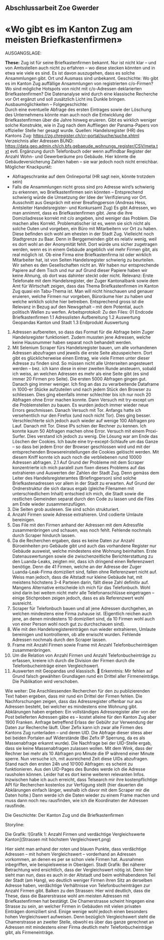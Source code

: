 ## Abschlussarbeit Zoe Gwerder
# «Wo gibt es im Kanton Zug am meisten Briefkastenfirmen»

AUSGANGSLAGE:

**These:** 
Zug ist für seine Briefkastenfirmen bekannt. Nur ist nicht klar – und von Amtsstellen auch nicht zu erfahren – wo diese stecken könnten und in etwa wie viele es sind. Es ist davon auszugehen, dass es solche Ansammlungen gibt. Ort und Ausmass sind unbekannt. 
Geschichte:
Wo gibt es im Kanton Zug auffällige Ansammlungen von registrierten c/o-Firmen? Wo sind mögliche Hotspots von nicht mit c/o-Adressen deklarierten Briefkastenfirmen? Die Datenanalyse wird durch eine klassische Recherche vor Ort ergänzt und soll zusätzlich Licht ins Dunkle bringen.  
Ausbaumöglichkeiten – Folgegeschichte:  
Durch eine eventuelle Abfrage des ersten Eintrages sowie der Löschung des Unternehmens könnte man auch noch die Entwicklung der Briefkastenfirmen über die Jahre hinweg eruieren. Gibt es wirklich weniger solche Konstrukte, wie in Zug nach dem Auffliegen der Panama-Papers von offizieller Stelle her gesagt wurde.
Quellen: 
Handelsregister (HR) des Kantons Zug: https://zg.chregister.ch/cr-portal/suche/suche.xhtml
Verzeichnis aller Adressen BUND:   https://data.geo.admin.ch/ch.bfs.gebaeude_wohnungs_register/CSV/meta.txt
evtl. Ergänzung durch Telefonbuch oder wenn auffindbar Register der Anzahl Wohn- und Gewerberäume pro Gebäude. Hier könnte die Gebäudeversicherung Zahlen haben – sie war jedoch noch nicht erreichbar. 
Möglicher Knackpunkt:
-	Abfrageschranke auf dem Onlineportal (HR sagt nein, könnte trotzdem sein) 
-	Falls die Ansammlungen nicht gross sind pro Adresse wird’s schwierig zu erkennen, wo Briefkastenfirmen sein könnten – Entsprechend schwierig würde die Umsetzung der Idee der Verifizierung vor Ort.  
Ausschnitt aus Gespräch mit einer Breafingperson (Andreas Hess, Amtsleiter Handelsregister- und Konkursamt Zug)
Es gibt Adressen, wo man annimmt, dass es Briefkastenfirmen gibt. Jene die ihre Domiziladresse korrekt mit c/o angeben, sind weniger das Problem. Die machen alles Korrekt. Problematischer ist es, wenn sie sich nicht als solche Outen und vorgeben, ein Büro mit Mitarbeitern vor Ort zu haben. 
Diese befinden sich wohl am ehesten in der Stadt Zug. Vielleicht noch Stadtgrenze zu Baar. Denn in Berggemeinden gibt es relativ wenig, weil es dort wohl an der Anonymität fehlt. Dort würde uns sicher zugetragen werden, wenn es in einem Gebäude angeblich viel mehr Firmen gibt, als real möglich ist.
Ob eine Firma eine Briefkastenfirma ist oder wirklich Mitarbeiter hat, ist von Seiten Handelsregister schwierig zu beurteilen. Wir sehen es den Gesellschaften nicht an. Wir haben nur entsprechende Papiere auf dem Tisch und nur auf Grund dieser Papiere haben wir keine Ahnung, ob dort was dahinter steckt oder nicht. 
Relevanz:
Erste Telefonate mit dem Handelsregister, der Zuger Kantonalbank sowie dem Amt für Wirtschaft zeigen, dass das Thema Briefkastenfirmen im Kanton Zug quasi ein Tabu-Thema ist. Man will nicht hinschauen und genauer eruieren, welche Firmen nur vorgeben, Büroräume hier zu haben und welche wirklich solche hier betreiben. Entsprechend gross ist die Relevanz in Bezug auf den Newsgehalt – mit dem Potential, auch politisch Wellen zu werfen. 
Arbeitsprotokoll:
Zu den Files:
01 Endcode Briefkastenfirmen
1.1 Adresslisten Aufbereitung
1.2 Auswertung Geopandas Kanton und Stadt
1.3 Endprodukt Auswertung
1.	Adressen aufbereiten, so dass das Format für die Abfrage beim Zuger Handelsregister funktioniert. Zudem mussten jene Adressen, welche keine Hausnummer haben separat noch behandelt werden.   
2.	Mit Selenium Scraper fürs Handelsregister bauen, um alle vorhandenen Adressen abzufragen und jeweils die erste Seite abzuspeichern. Dort gibt es glücklicherweise einen Eintrag, wie viele Firmen unter dieser Adresse zu finden sind. So müssen nicht alle Unterseiten angesteuert werden – bez. ich kann diese in einer zweiten Runde ansteuern, sobald ich weiss, an welchen Adressen es mehr als eine Seite gibt (es sind immer 20 Firmen pro Seite).
Die ersten 5000 Abfragen gingen gut. Danach ging immer weniger. Ich fing an das zu verarbeitende Dataframe in 1000-er Stücke aufzuteilen und nach jedem Stück den Browser zu schliessen. Dies ging ebenfalls immer schlechter bis ich nur noch 20 Abfragen ohne Error machen konnte. Dann Versuch mit try-except um die Problemstellen zu bauen. Es wurden jedoch immer wieder neue Errors geschmissen. Danach Versuch mit Tor. Anfangs hatte ich versehentlich nur den Firefox (und noch nicht Tor). Dies ging besser. Verschlechterte sich jedoch auch wieder auf wenige 100 Abfragen pro Lauf. Danach mit Tor. Diese IPs schien der Rechner zu kennen. Ich konnte kaum 50 Abfragen machen ohne Error. Versuch mit einem Proxi-Surfer. Dies verstand ich jedoch zu wenig. Die Lösung war am Ende das Löschen der Cookies. Ich baute eine try-except-Schlaufe um das Ganze – so dass bei jedem Error der Browser geschlossen wird und mit der entsprechenden Browsereinstellungen die Cookies gelöscht werden. Mit diesem Kniff konnte ich auch noch die verbliebenen rund 10000 Adressen abfragen. 
2.1  Auf Grund der Probleme mit dem Scraper konzentrierte ich mich paralell zum fixen dieses Problems auf das extrahieren und Auswerten der Zahlen der Stadt Zug. Denn gemäss dem Leiter des Handelsregisteramtes (Briefingperson) sind solche Briefkastenadressen vor allem in der Stadt zu erwarten. Auf Grund der Ordnerstruktur die sich daraus ergab (gleiche Filenamen mit unterschiedlichem Inhalt) entschied ich mich, die Stadt sowie die restlichen Gemeinden separat durch den Code zu lassen und die Files am Ende wieder zusammenzufügen.  
3.	Die Seiten grob auslesen. Sie sind schön strukturiert. 
4.	Anzahl Firmen sowie Adresse extrahieren. Und codierte Umlaute bereinigen.
5.	Das File mit den Firmen anhand der Adressen mit dem Adressfile zusammenbringen und schauen, was noch fehlt. Fehlende nochmals durch Scraper hindurch lassen.
6.	Da die Recherchen ergaben, dass es keine Daten zur Anzahl Büroeinheiten pro Gebäude gibt und auch das vorhandene Register nur Gebäude ausweist, welche mindestens eine Wohnung beinhalten. Erste Datenauswertungen sowie die zwischenzeitliche Berichterstattung zu den Luanda-Leaks, zeigten mir, dass ich dringend einen Referenzwert benötige. Denn die 41 Firmen, welche an der Adresse der Zuger Luanda-Leak-Firma domiziliert sind, fallen ohne Referenzwert nicht auf. Weiss man jedoch, dass die Altstadt nur kleine Gebäude hat, mit meistens höchstens 3-4 Parteien darin, fällt diese Zahl definitiv auf.
Mangens Alternative entscheide ich mich für das Telefonbuch. Wohl sind darin bei weitem nicht mehr alle Telefonanschlüsse eingetragen – einige Stichproben zeigen jedoch, dass es als Referenzwert wohl ausreicht.
7.	Scraper für Telefonbuch bauen und all jene Adressen durchgehen, an welchen mindestens eine Firma zuhause ist. (Eigentlich reichen auch jene, an denen mindestens 10 domiziliert sind, da 10 Firmen wohl auch von einer Person wohl noch gut zu durchschauen sind). 
8.	Wie mit den Handelsregistereinträgen nun wieder extrahieren, Umlaute bereinigen und kontrollieren, ob alle erwischt wurden. Fehlende Adressen nochmals durch den Scraper lassen.
9.	Frame mit Anzahl Firmen sowie Frame mit Anzahl Telefonbucheinträgen zusammenbringen.
10.	Um die Relation von Anzahl Firmen und Anzahl Telefonbucheinträge zu erfassen, kreiere ich durch die Division der Firmen durch die Telefonbucheinträge einen Vergleichswert.
11.	Auswerten mit Geopandas und klassisch.
	Erkenntnis: Mir fehlen auf Grund falsch gewählten Grundlagen rund ein Drittel aller Firmeneinträge. Die Publikation wird verschoben.

Wie weiter:
Die Anschliessenden Recherchen für den zu publizierenden Text haben ergeben, dass mir rund ein Drittel der Firmen fehlen. Die Nachforschungen zeigen, dass das Adressregister offenbar nur aus Adressen besteht, bei welcher es mindestens eine Wohnung gibt. 
Abklärungen haben ergeben: Ein vollständiges Adressregister aller von der Post belieferten Adressen gäbe es – kostet alleine für den Kanton Zug aber 1900 Franken. Anfrage betreffend Erlass der Gebühr zur Verwendung der Daten zur Recherche läuft.
Über Zefix kann ich zwar alle Firmen des Kantons Zug runterladen – und deren UID. Die Abfrage dieser stiess aber bei beiden Portalen auf Widerstände (Bei Zefix IP Sperrung, da es als Massenabfrage erkannt wurde). Die Nachfrage bei der UID-Stelle ergab, dass sie keine Massenabfragen zulassen wollen. Mit dem Wink, dass der Rechner bei mehr als 10 Abfragen pro Minute die IP während einer Minute sperre. Nun versuche ich, mit ausreichend Zeit diese UIDs abzufragen. Stand nach den ersten 24h und 10‘000 Abfragen: es scheint zu funktionieren. 
Aus den UID-Pages des Bundes werde ich die Adresse rausholen können. Leider hat es dort keine weiteren relevanten Infos. 
Inzwischen habe ich auch erreicht, dass Telsearch mir ihre kostenpflichtige API für Recherchen kostenlos zur Verfügung stellt (hier dauerten die Abklärungen einfach länger, weshalb ich davor mit dem Scraper mir die Daten holte.)
Dann werde ich die Daten wieder zu einem Frame machen und muss dann noch neu rausfinden, wie ich die Koordinaten der Adressen rausfinde.

Die Geschichte: 
Der Kanton Zug und die Briefkastenfirmen

Storyline:

Die Grafik:
![Grafik 1: Anzahl Firmen und verdächtige Vergleichswerte Kanton](Strassen mit höchstem Vergleichswert.png)

Hier sieht man anhand der roten und blauen Punkte, dass verdächtige Adressen – mit hohem Vergleichswert – vorderhand an Adressen vorkommen, an denen es per se schon viele Firmen hat. Ausnahmen inbegriffen, wie beispielsweise in Oberägeri. 
Stadt Grafik:
Bei näherer Betrachtung wird ersichtlich, dass der Vergleichswert nötig ist. Denn hier sieht man nun, dass es auch in der Altstadt und beim wohlhabenderen Teil der Stadt (am Hang), wo deutlich weniger Firmen ihren Sitz an derselben Adresse haben, verdächtige Verhältnisse von Telefonbucheinträgen zur Anzahl Firmen gibt. 
Balken zu den Strassen:
Hier wird deutlich, dass die These, dass die Baarerstrasse wohl am meisten Adressen mit Briefkastenfirmen hat bestätigt. Die Chamerstrasse scheint hingegen eine Strasse zu sein, an welcher Firmen in Gebäuden mit vielen privaten Einträgen domiziliert sind. Einige wenige wohl jedoch einen besonders hohen Vergleichswert aufweisen. Denn bezüglich Vergleichswert steht die Chamerstrasse an zweiter Stelle, obwohl es über das ganze gerechnet an Adressen mit mindestens einer Firma deutlich mehr Telefonbucheinträge gibt, als Firmeneinträge.


